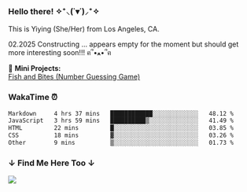 ### Hello there! ✧⁺⸜(˙▾˙)⸝⁺✧

This is Yiying (She/Her) from Los Angeles, CA. <br />

02.2025
Constructing ... appears empty for the moment but should get more interesting soon!!! ฅ՞•ﻌ•՞ฅ 

<!--
- 🔭 I’m currently working on ...
- 🌱 I’m currently learning ...
- 👯 I’m looking to collaborate on ...
- 🤔 I’m looking for help with ...
- 💬 Ask me about ...
- 📫 How to reach me: ...
- 😄 Pronouns: ...
- ⚡ Fun fact: ...
-->

<!-- ### ꧁ Project Demos ꧂ -->
<!-- 🦊 __Full Stack / Front End:__ <br /> -->
<!-- [PKMN Center Online](https://pkmn-centerol.herokuapp.com/) <br /> -->
<!-- [Face Recognition Brain](https://facerecog-brn.herokuapp.com) -->

🐰 __Mini Projects:__ <br />
[Fish and Bites (Number Guessing Game)](https://yjie28.github.io/fish-and-bite/)

<!-- ### 🕊 Working On -->

<!-- ### 🌱 I Spend My Time On 🌲 -->
<!-- ✏️ __Learning__ ✨ -->

<!-- ↓ ★ ↓ -->

<!-- <p align="left"> -->
<!-- <img src="https://raw.githubusercontent.com/devicons/devicon/master/icons/react/react-original-wordmark.svg" alt="react" width="50" height="50" /> -->
<!-- <img src="https://raw.githubusercontent.com/devicons/devicon/master/icons/javascript/javascript-original.svg" alt="javascript" width="50" height="50" /> -->
<!-- <img src="https://raw.githubusercontent.com/devicons/devicon/master/icons/ruby/ruby-original.svg" alt="ruby" width="50" height="50" />  -->
<!-- </p> -->

### WakaTime ⏰

<!--START_SECTION:waka-->

```txt
Markdown     4 hrs 37 mins   ████████████░░░░░░░░░░░░░   48.12 %
JavaScript   3 hrs 59 mins   ██████████▒░░░░░░░░░░░░░░   41.49 %
HTML         22 mins         █░░░░░░░░░░░░░░░░░░░░░░░░   03.85 %
CSS          18 mins         ▓░░░░░░░░░░░░░░░░░░░░░░░░   03.26 %
Other        9 mins          ▒░░░░░░░░░░░░░░░░░░░░░░░░   01.73 %
```

<!--END_SECTION:waka-->

  
### ​​​↓ Find Me Here Too ↓
<a href="https://linkedin.com/in/yjie28">
  <img src="https://img.shields.io/badge/linkedin-%230077B5.svg?&style=for-the-badge&logo=linkedin&logoColor=white">
</a>

<br />
<br />

<!-- Link to old GitHub Account(s): <br /> -->
<!-- https://github.com/sataivlis (very old school stuff) <br /> -->
<!-- https://www.github.com/yjie28 (old stuff) <br /> -->
<!-- https://github.com/y-jie28 (for learning Vue / on pause) -->
